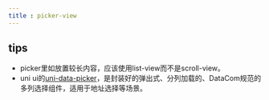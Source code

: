 ```yaml
---
title : picker-view
---
```


<!-- ## picker-view -->

<!-- UTSCOMJSON.picker-view.name -->

<!-- UTSCOMJSON.picker-view.description -->

<!-- UTSCOMJSON.picker-view.compatibility -->

<!-- UTSCOMJSON.picker-view.attribute -->

<!-- UTSCOMJSON.picker-view.event -->

<!-- UTSCOMJSON.picker-view.component_type-->

<!-- UTSCOMJSON.picker-view.children -->

<!-- UTSCOMJSON.picker-view.example -->

<!-- UTSCOMJSON.picker-view.reference -->

## tips
- picker里如放置较长内容，应该使用list-view而不是scroll-view。
- uni ui的[uni-data-picker](https://ext.dcloud.net.cn/plugin?id=3796)，是封装好的弹出式、分列加载的、DataCom规范的多列选择组件，适用于地址选择等场景。
